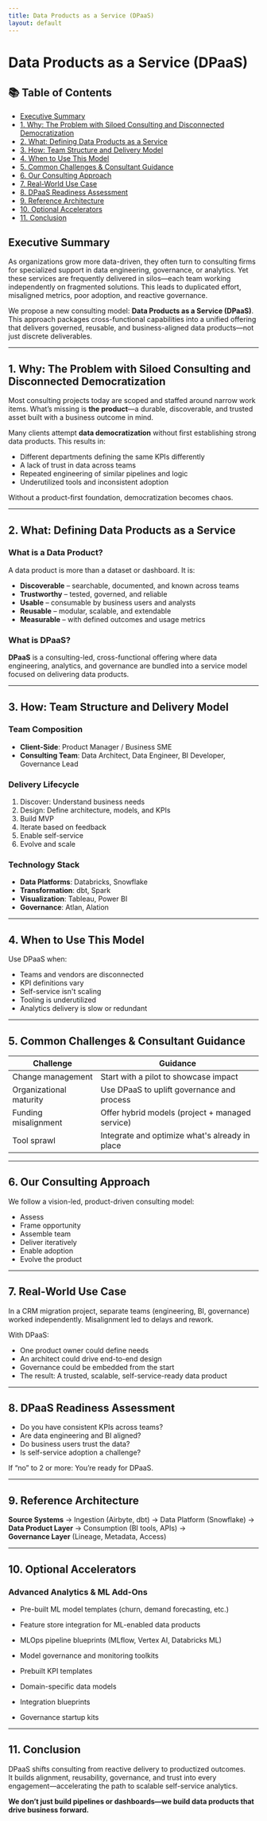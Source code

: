 ```yaml
---
title: Data Products as a Service (DPaaS)
layout: default
---
```


# Data Products as a Service (DPaaS)

## 📚 Table of Contents

- [Executive Summary](#executive-summary)
- [1. Why: The Problem with Siloed Consulting and Disconnected Democratization](./dpaas_white_paper_with_DS.md#1-why-the-problem-with-siloed-consulting-and-disconnected-democratization)
- [2. What: Defining Data Products as a Service](./dpaas_white_paper_with_DS.md#2-what-defining-data-products-as-a-service)
- [3. How: Team Structure and Delivery Model](./dpaas_white_paper_with_DS.md#3-how-team-structure-and-delivery-model)
- [4. When to Use This Model](./dpaas_white_paper_with_DS.md#4-when-to-use-this-model)
- [5. Common Challenges & Consultant Guidance](./dpaas_white_paper_with_DS.md#5-common-challenges--consultant-guidance)
- [6. Our Consulting Approach](./dpaas_white_paper_with_DS.md#6-our-consulting-approach)
- [7. Real-World Use Case](./dpaas_white_paper_with_DS.md#7-real-world-use-case)
- [8. DPaaS Readiness Assessment](./dpaas_white_paper_with_DS.md#8-dpaas-readiness-assessment)
- [9. Reference Architecture](./dpaas_white_paper_with_DS.md#9-reference-architecture)
- [10. Optional Accelerators](./dpaas_white_paper_with_DS.md#10-optional-accelerators)
- [11. Conclusion](./dpaas_white_paper_with_DS.md#11-conclusion)


## Executive Summary
As organizations grow more data-driven, they often turn to consulting firms for specialized support in data engineering, governance, or analytics. Yet these services are frequently delivered in silos—each team working independently on fragmented solutions. This leads to duplicated effort, misaligned metrics, poor adoption, and reactive governance.

We propose a new consulting model: **Data Products as a Service (DPaaS)**. This approach packages cross-functional capabilities into a unified offering that delivers governed, reusable, and business-aligned data products—not just discrete deliverables.

---

## 1. Why: The Problem with Siloed Consulting and Disconnected Democratization

Most consulting projects today are scoped and staffed around narrow work items. What’s missing is **the product**—a durable, discoverable, and trusted asset built with a business outcome in mind.

Many clients attempt **data democratization** without first establishing strong data products. This results in:

- Different departments defining the same KPIs differently  
- A lack of trust in data across teams  
- Repeated engineering of similar pipelines and logic  
- Underutilized tools and inconsistent adoption

Without a product-first foundation, democratization becomes chaos.

---

## 2. What: Defining Data Products as a Service

### What is a Data Product?
A data product is more than a dataset or dashboard. It is:

- **Discoverable** – searchable, documented, and known across teams  
- **Trustworthy** – tested, governed, and reliable  
- **Usable** – consumable by business users and analysts  
- **Reusable** – modular, scalable, and extendable  
- **Measurable** – with defined outcomes and usage metrics

### What is DPaaS?
**DPaaS** is a consulting-led, cross-functional offering where data engineering, analytics, and governance are bundled into a service model focused on delivering data products.

---

## 3. How: Team Structure and Delivery Model

### Team Composition
- **Client-Side**: Product Manager / Business SME  
- **Consulting Team**: Data Architect, Data Engineer, BI Developer, Governance Lead

### Delivery Lifecycle
1. Discover: Understand business needs  
2. Design: Define architecture, models, and KPIs  
3. Build MVP  
4. Iterate based on feedback  
5. Enable self-service  
6. Evolve and scale

### Technology Stack
- **Data Platforms**: Databricks, Snowflake  
- **Transformation**: dbt, Spark  
- **Visualization**: Tableau, Power BI  
- **Governance**: Atlan, Alation

---

## 4. When to Use This Model
Use DPaaS when:
- Teams and vendors are disconnected  
- KPI definitions vary  
- Self-service isn't scaling  
- Tooling is underutilized  
- Analytics delivery is slow or redundant

---

## 5. Common Challenges & Consultant Guidance

| Challenge | Guidance |
|----------|----------|
| Change management | Start with a pilot to showcase impact |
| Organizational maturity | Use DPaaS to uplift governance and process |
| Funding misalignment | Offer hybrid models (project + managed service) |
| Tool sprawl | Integrate and optimize what's already in place |

---

## 6. Our Consulting Approach

We follow a vision-led, product-driven consulting model:

- Assess  
- Frame opportunity  
- Assemble team  
- Deliver iteratively  
- Enable adoption  
- Evolve the product

---

## 7. Real-World Use Case

In a CRM migration project, separate teams (engineering, BI, governance) worked independently. Misalignment led to delays and rework.

With DPaaS:
- One product owner could define needs  
- An architect could drive end-to-end design  
- Governance could be embedded from the start  
- The result: A trusted, scalable, self-service-ready data product

---

## 8. DPaaS Readiness Assessment

- Do you have consistent KPIs across teams?  
- Are data engineering and BI aligned?  
- Do business users trust the data?  
- Is self-service adoption a challenge?

If “no” to 2 or more: You’re ready for DPaaS.

---

## 9. Reference Architecture

**Source Systems** → Ingestion (Airbyte, dbt) → Data Platform (Snowflake) →  
**Data Product Layer** → Consumption (BI tools, APIs) →  
**Governance Layer** (Lineage, Metadata, Access)

---

## 10. Optional Accelerators

### Advanced Analytics & ML Add-Ons
- Pre-built ML model templates (churn, demand forecasting, etc.)
- Feature store integration for ML-enabled data products
- MLOps pipeline blueprints (MLflow, Vertex AI, Databricks ML)
- Model governance and monitoring toolkits


- Prebuilt KPI templates  
- Domain-specific data models  
- Integration blueprints  
- Governance startup kits

---

## 11. Conclusion

DPaaS shifts consulting from reactive delivery to productized outcomes.  
It builds alignment, reusability, governance, and trust into every engagement—accelerating the path to scalable self-service analytics.

**We don’t just build pipelines or dashboards—we build data products that drive business forward.**

